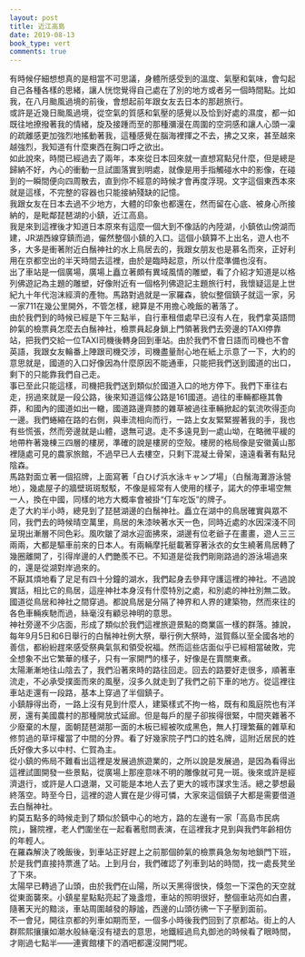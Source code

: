 ```yaml
---
layout: post
title: 近江高島
date: 2019-08-13
book_type: vert
comments: true
---
```


有時候仔細想想真的是相當不可思議，身體所感受到的溫度、氣壓和氣味，會勾起自己各種各樣的思緒，讓人恍惚覺得自己處在了別的地方或者另一個時間點。比如我，在八月颱風過境的前後，會想起前年跟女友去日本的那趟旅行。
<br>
或許是近幾日颱風過境，從空氣的質感和氣壓的感覺以及恰到好處的濕度，都一如既往地撩撥著我的情緒，旋及接踵而至的那種瀰漫在周圍的空洞感和讓人心頭一凜的疏離感更加強烈地搖動著我，這種感覺在腦海裡揮之不去，拂之又來，甚至越來越強烈，我知道有什麼東西在胸口呼之欲出。
<br>
如此說來，時間已經過去了兩年，本來從日本回來就一直想寫點兒什麼，但是總是歸納不好，內心的衝動一旦試圖落實到明處，就像是用手指觸碰水中的影像，在碰到的一瞬間便向四周散去，直到你不經意的時候才會再度浮現。文字這個東西本來就是這樣，不完整的容器也只能接納殘缺的記憶。
<br>
我跟女友在日本去過不少地方，大體的印象也都還在，然而留在心底、被身心所接納的，是毗鄰琵琶湖的小鎮，近江高島。
<br>
我是來到這裡後才知道日本原來有這麼一個大到不像話的內陸湖，小鎮依山傍湖而建，JR湖西線穿鎮而過，儼然整個小鎮的入口。這個小鎮算不上出名，遊人也不多，大多是衝著附近白鬚神社的水上鳥居去的，我跟女朋友也是慕名而來，正好利用在京都空出的半天時間去這裡，由於是臨時起意，所以什麼準備也沒有。
<br>
出了車站是一個廣場，廣場上矗立著頗有異域風情的雕塑，看了介紹才知道是以格列佛遊記為主題的雕塑，好像附近有一個格列佛遊記主題旅行村，我懷疑這是上世紀九十年代泡沫經濟的產物。馬路對過就是一家羅森，貌似整個鎮子就這一家，另一家711在幾公里開外，不管怎樣，總算是不用擔心晚飯的著落了。
<br>
由於我們到的時候已經是下午三點半，自行車租借處早已沒有人在，我們拿英語問帥氣的檢票員怎麼去白鬚神社，檢票員起身鎖上門領著我們去旁邊的TAXI停靠站，把我們交給一位TAXI司機後轉身回到車站。由於我們不會日語而司機也不會英語，我跟女友輪番上陣跟司機交涉，司機盡量耐心地在紙上示意了一下，大約的意思就是，國道的入口好像因為什麼原因不能通車，只能把我們送到國道的出口，剩下的只能靠我們自己走。
<br>
事已至此只能這樣，司機把我們送到類似於國道入口的地方停下。我們下車往右走，拐過來就是一段公路，後來知道這條公路是161國道。過往的車輛都極其魯莽，和國內的國道如出一轍，國道路邊齊膝的雜草被過往車輛掀起的氣流吹得歪向一邊。我們蜷縮在路的右側，與車流相向而行，一路上女友緊緊握著我的手，我也有些慌張，然而旁邊就是山體，退無可退。走不多遠見到一處山坳，在略微平緩的地帶杵著幾棟三四層的樓房，準確的說是樓房的空殼。樓房的格局像是安徽黃山那裡隨處可見的農家旅館，不過早已人去樓空，只剩下混凝土骨架，遠遠看著有點兒陰森。
<br>
馬路對面立著一個招牌，上面寫著「白ひげ浜水泳キャンプ場」（白鬚海灘游泳營地），幾處屋子的牆壁斑斑駁駁，不像是經常有人使用的樣子，諾大的停車場空無一人，換在中國，同樣的地方大概率會被掛“仃车吃饭”的牌子。
<br>
走了大約半小時，總見到了琵琶湖邊的白鬚神社。矗立在湖中的鳥居確實與眾不同，我們去的時候晴空萬里，鳥居的朱漆映著水天一色，同時近處的水因深淺不同呈現出漸層不同色彩。風吹皺了湖水迎面拂來，湖邊有位老爺子在畫畫，遊人三三兩兩，大都是驅車前來的日本人。有兩輛摩托艇載著穿著泳衣的女生繞著鳥居轉了幾圈離開了，引得岸邊的人們艷羨不已。不知道是從我們剛剛路過的游泳場過來的，還是從湖對岸過來的。
<br>
不厭其煩地看了足足有四十分鐘的湖水，我們起身去參拜守護這裡的神社。不過說實話，相比它的鳥居，這座神社本身沒有什麼特別之處，和別處的神社別無二致。國道從鳥居和神社之間穿過。都說鳥居是分隔了神界和人界的建築物，然而來往的各色車輛疾馳而過，絲毫沒有顧忌神明的意思。
<br>
神社旁邊不少店面，形成了類似於我們這裡旅遊景點的商業區一樣的群落。據說，每年9月5日和6日舉行的白鬚神社例大祭，舉行例大祭時，滋賀縣以至全國各地的善信，都紛紛趕來感受祭典氣氛和領受祝福。然而這些店面似乎已經相當破敗，完全想象不出它繁華的樣子，只有一家開門的樣子，好像是在賣關東煮。
<br>
太陽漸漸地往山陰去了，我們沿著來時的路往回走。回去的路要好走很多，順著車流走，不必承受撲面而來的風壓，沒多久就走到了我們之前下車的地方。從這裡往車站走還有一段路，基本上穿過了半個鎮子。
<br>
小鎮靜得出奇，一路上沒有見到什麼人，建築樣式不拘一格，既有和風庭院也有洋房，還有美國農村的那種開放式延廊。但是每戶的屋子卻挨得很緊，中間夾雜著不少廢棄的木屋，面朝琵琶湖那一面的木板已經被吹成黑色，無人打理繁蕪的雜草和修剪過的草坪權當了中間的分界。看了好幾家院子門口的姓名牌，這附近居民的姓氏好像大多以中村、仁賀為主。
<br>
從小鎮的佈局不難看出這裡是<span class='empha-double-circle-filled'>发展過</span>旅遊業的，之所以說是<span class='empha-double-circle-filled'>发展過</span>，是因為看得出這裡試圖開發一些景點，從廣場上那座意味不明的雕像就可見一斑。後來或許是經濟退行，或許是人口退潮，又可能是本地人去了更大的城市謀求生活。總之夢想最終落空。時至今日，這裡的遊人實在是少得可憐，大家來這個鎮子大都是需要借道去白鬚神社。
<br>
約莫五點多的時候走到了類似於鎮中心的地方，路的左邊有一家「高島市民病院」，醫院裡，老人們圍坐在一起看著慰問表演，在這裡我才見到與我們年齡相仿的年輕人。
<br>
在羅森解決了晚飯後，到車站正好趕上之前那個帥氣的檢票員急匆匆地鎖門下班，於是我們直接持票進了站。上到月台，我們確認了列車到站的時間，找一處長凳坐了下來。
<br>
太陽早已轉過了山頭，由於我們在山陽，所以天黑得很快，倏忽一下深色的天空就從東面襲來。小鎮星星點點亮起了幾盞燈，車站的照明很好，整個車站亮如白晝，隨著天光的黯淡，車站周圍越發的靜謐，西邊的山頭彷彿一下子壓到面前。
<br>
不一會兒，開往京都的列車如期而至，一個多小時後我們回到了京都站。街上的人群熙熙攘攘如潮水般絲毫沒有褪去的意思，地鐵經過烏丸御池的時候看了眼時間，才剛過七點半——連賓館樓下的酒吧都還沒開門呢。